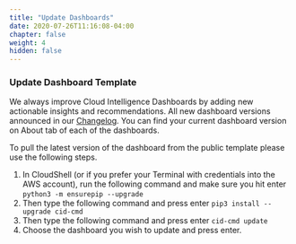 ```yaml
---
title: "Update Dashboards"
date: 2020-07-26T11:16:08-04:00
chapter: false
weight: 4
hidden: false
---
```

### Update Dashboard Template

We always improve Cloud Intelligence Dashboards by adding new actionable insights and recommendations. All new dashboard versions announced in our [Changelog](https://github.com/aws-samples/aws-cudos-framework-deployment/blob/main/changes/CHANGELOG-kpi.md). You can find your current dashboard version on About tab of each of the dashboards.

To pull the latest version of the dashboard from the public template please use the following steps.

1. In CloudShell (or if you prefer your Terminal with credentials into the AWS account), run the following command and make sure you hit enter ```python3 -m ensurepip --upgrade```
2. Then type the following command and press enter ```pip3 install --upgrade cid-cmd``` 
3. Then type the following command and press enter ```cid-cmd update``` 
4. Choose the dashboard you wish to update and press enter.  

